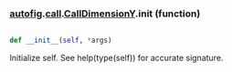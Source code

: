 ### [autofig](autofig.md).[call](autofig.call.md).[CallDimensionY](autofig.call.CallDimensionY.md).__init__ (function)


```py

def __init__(self, *args)

```



Initialize self.  See help(type(self)) for accurate signature.

